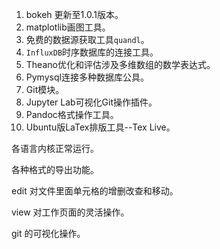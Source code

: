 1. bokeh 更新至1.0.1版本。
2. matplotlib画图工具。
3. 免费的数据源获取工具`quandl`。
4. `InfluxDB`时序数据库的连接工具。
5. Theano优化和评估涉及多维数组的数学表达式。
6. Pymysql连接多种数据库公具。
7. Git模块。
8. Jupyter Lab可视化Git操作插件。
9. Pandoc格式操作工具。
10. Ubuntu版LaTex排版工具--Tex Live。



各语言内核正常运行。

各种格式的导出功能。

edit 对文件里面单元格的增删改查和移动。

view 对工作页面的灵活操作。

git 的可视化操作。